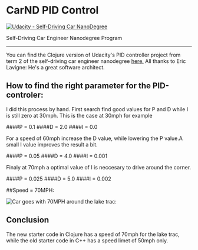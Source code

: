 # CarND PID Control
[![Udacity - Self-Driving Car NanoDegree](https://s3.amazonaws.com/udacity-sdc/github/shield-carnd.svg)](http://www.udacity.com/drive)

Self-Driving Car Engineer Nanodegree Program

---

You can find the Clojure version of Udacity's PID controller project from term 2 of the self-driving
car engineer nanodegree [here.](https://github.com/ericlavigne/CarND-PID-Clojure)
All thanks to Eric Lavigne: He's a great software architect.

## How to find the right parameter for the PID-controler:
I did this process by hand. First search find good values for P and D while I is still zero at 30mph.
This is the case at 30mph for example 

####P = 0.1
####D = 2.0
####I = 0.0
 
For a speed of 60mph increase the D value, while lowering the P value.A small I value improves the result a bit.

####P = 0.05
####D = 4.0
####I = 0.001

Finaly at 70mph a optimal value of I is neccesary to drive around the corner.
 
####P = 0.025
####D = 5.0
####I = 0.002

##Speed = 70MPH:

![Car goes with 70MPH around the lake trac:](S70.gif)

## Conclusion
The new starter code in Clojure has a speed of 70mph for the lake trac, while the old starter code in C++ has a speed limet of 50mph only.

